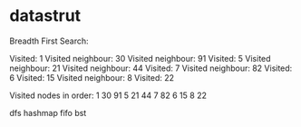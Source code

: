 # datastrut

Breadth First Search: 

Visited:  1
Visited neighbour:  30
Visited neighbour:  91
Visited:  5
Visited neighbour:  21
Visited neighbour:  44
Visited:  7
Visited neighbour:  82
Visited:  6
Visited:  15
Visited neighbour:  8
Visited:  22

Visited nodes in order:
1 30 91 5 21 44 7 82 6 15 8 22

dfs
hashmap
fifo
bst